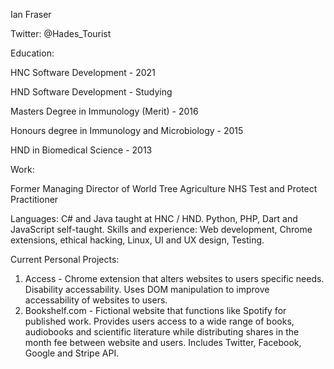 Ian Fraser

Twitter: @Hades_Tourist

Education:

HNC Software Development - 2021

HND Software Development - Studying

Masters Degree in Immunology (Merit) - 2016

Honours degree in Immunology and Microbiology - 2015

HND in Biomedical Science - 2013

Work:

Former Managing Director of World Tree Agriculture
NHS Test and Protect Practitioner

Languages: C# and Java taught at HNC / HND. Python, PHP, Dart and JavaScript self-taught.
Skills and experience: Web development, Chrome extensions, ethical hacking, Linux, UI and UX design, Testing.

Current Personal Projects: 

1. Access - Chrome extension that alters websites to users specific needs. Disability accessability. Uses DOM manipulation to improve accessability of websites to users.
2. Bookshelf.com -  Fictional website that functions like Spotify for published work. Provides users access to a wide range of books, audiobooks and scientific literature while
                    distributing shares in the month fee between website and users. Includes Twitter, Facebook, Google and Stripe API. 
